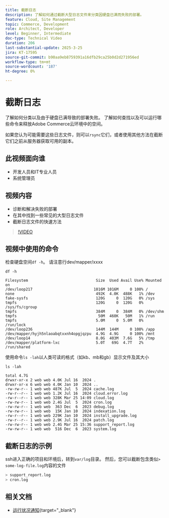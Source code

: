 ```yaml
---
title: 截断日志
description: 了解如何通过截断大型日志文件来分类因硬盘已满而失败的部署。
feature: Cloud, Site Management
topic: Commerce, Development
role: Architect, Developer
level: Beginner, Intermediate
doc-type: Technical Video
duration: 206
last-substantial-update: 2025-3-25
jira: KT-17595
source-git-commit: b90aa9eb8759391a16dfb29ca25b0d2d271956ed
workflow-type: tm+mt
source-wordcount: '187'
ht-degree: 0%

---
```


# 截断日志

了解如何分类以及由于硬盘已满导致的部署失败。 了解如何查找以及可以运行哪些命令来释放Adobe Commerce云环境中的空间。

如果您认为可能需要这些日志文件，则可以`rsync`它们，或者使用其他方法在截断它们之前从服务器获取可用的副本。

## 此视频面向谁

- 开发人员和IT专业人员
- 系统管理员

## 视频内容

- 诊断和解决失败的部署
- 在其中找到一些常见的大型日志文件
- 截断日志文件的快速方法

>[!VIDEO](https://video.tv.adobe.com/v/3454593?learn=on&captions=chi_hans)


## 视频中使用的命令

检查硬盘空间`df -h`。 请注意行dev/mapper/xxxx

```SHELL
df -h

Filesystem                              Size  Used Avail Use% Mounted on
/dev/loop217                           1016M 1016M     0 100% /
none                                    492K  4.0K  488K   1% /dev
fake-sysfs                              120G     0  120G   0% /sys
tmpfs                                   120G     0  120G   0% /sys/fs/cgroup
tmpfs                                   384M     0  384M   0% /dev/shm
tmpfs                                    50M  460K   50M   1% /run
tmpfs                                   5.0M     0  5.0M   0% /run/lock
/dev/loop236                            144M  144M     0 100% /app
/dev/mapper/hyjh5nlaoabqtxxnh4opgjqzpu  4.9G  4.9G     0 100% /mnt
/dev/loop14                             8.0G  403M  7.6G   5% /tmp
/dev/mapper/platform-lxc                5.0T   69G  4.7T   2% /run/shared
```


使用命令`ls -lah`以人类可读的格式（如kb、mb和gb）显示文件及其大小

```SHELL
ls -lah

total 4.7G
drwxr-xr-x 2 web web 4.0K Jul 16  2024 .
drwxr-xr-x 6 web web 4.0K Jan 10  2024 ..
-rw-rw-r-- 1 web web 487K Jul  5  2024 cache.log
-rw-r--r-- 1 web web 1.2K Jul 16  2024 cloud.error.log
-rw-r--r-- 1 web web 328K Mar 25 14:09 cloud.log
-rw-rw-r-- 1 web web 2.4G Jul  5  2024 cron.log
-rw-rw-r-- 1 web web  363 Dec  6  2023 debug.log
-rw-rw-r-- 1 web web  15K Jan 10  2024 indexation.log
-rw-r--r-- 1 web web 229K Jan 10  2024 install_upgrade.log
-rw-r--r-- 1 web web 2.9K Jul 16  2024 patch.log
-rw-rw-r-- 1 web web 2.4G Mar 25 15:36 support_report.log
-rw-rw-r-- 1 web web  516 Dec  6  2023 system.log
```

## 截断日志的示例

ssh进入正确的项目和环境后，转到`var/log`目录。 然后，您可以截断包含类似`> some-log-file.log`内容的文件

```BASH
> support_report.log 
> cron.log 
```

## 相关文档

- [运行状况通知](https://experienceleague.adobe.com/zh-hans/docs/commerce-on-cloud/user-guide/dev-tools/integrations/health-notifications){target="_blank"}
